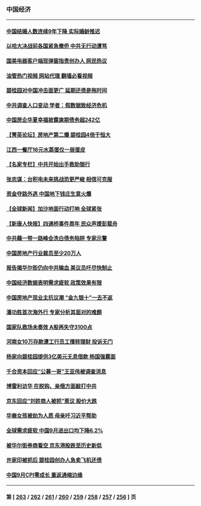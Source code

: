 ### 中国经济
---
#### [中国结婚人数连续9年下降 实际婚龄推迟](../../pages/ncid283/n14095669.md?10160845) 
#### [以哈大决战前各国紧急撤侨 中共无行动遭骂](../../pages/ncid283/n14095711.md?10160845) 
#### [国美电器客户端现弹窗指责创办人 网民热议](../../pages/ncid283/n14095655.md?10160845) 
#### [油管热门视频 网站代理 翻墙必看视频](http://138.2.39.72:81/youtube.html?epic-marker?10160845)
#### [碧桂园对中国冲击面更广 延期还债是拖时间](../../pages/ncid283/n14095572.md?10160845) 
#### [中共调查人口变动 学者：假数据致经济危机](../../pages/ncid283/n14094360.md?10160845) 
#### [中国房企华夏幸福披露逾期债务超242亿](../../pages/ncid283/n14095447.md?10160845) 
#### [【菁英论坛】房地产第二爆 碧桂园4倍于恒大](../../pages/ncid283/n14095400.md?10160845) 
#### [江西一餐厅16元水蒸蛋仅一层蛋皮](../../pages/ncid283/n14095454.md?10160845) 
#### [【名家专栏】中共开始出手救助银行](../../pages/ncid283/n14091469.md?10160845) 
#### [张忠谋：台积电未来挑战恐更严峻 相信可克服](../../pages/ncid283/n14095076.md?10160845) 
#### [资金夺路外逃 中国地下钱庄生意火爆](../../pages/ncid283/n14094845.md?10160845) 
#### [【全球新闻】加沙地面行动打响 全球紧张](../../pages/ncid283/n14095085.md?10160845) 
#### [【新唐人快报】四通桥事件周年 民众声援彭载舟](../../pages/ncid283/n14094934.md?10160845) 
#### [中共藉一带一路峰会洗白债务陷阱 专家示警](../../pages/ncid283/n14094737.md?10160845) 
#### [中国房地产行业裁员至少20万人](../../pages/ncid283/n14094949.md?10160845) 
#### [报告揭华尔街仍向中共输血 美议员吁尽快制止](../../pages/ncid283/n14094873.md?10160845) 
#### [中国经济数据表明需求疲软 政策效果有限](../../pages/ncid283/n14094888.md?10160845) 
#### [中国房地产现业主抗议潮 “金九银十”一去不返](../../pages/ncid283/n14094840.md?10160845) 
#### [潘功胜首次海外行 专家分析其面对的难题](../../pages/ncid283/n14092038.md?10160845) 
#### [国家队救场未奏效 A股再失守3100点](../../pages/ncid283/n14094050.md?10160845) 
#### [河南女10万存款遭工行员工擅转理财 投诉无门](../../pages/ncid283/n14094643.md?10160845) 
#### [杨家向碧桂园提供3亿美元无息借款 杨国强露面](../../pages/ncid283/n14094624.md?10160845) 
#### [千合资本回应“公募一哥”王亚伟被调查消息](../../pages/ncid283/n14094725.md?10160845) 
#### [博雷利访华 在脱钩、亲俄方面敲打中共](../../pages/ncid283/n14094644.md?10160845) 
#### [京东回应“刘姓商人被抓”惹议 股价大跌](../../pages/ncid283/n14094480.md?10160845) 
#### [华裔女孩被劫为人质 母亲吁习近平帮助](../../pages/ncid283/n14094500.md?10160845) 
#### [全球需求疲软 中国9月进出口均下降6.2%](../../pages/ncid283/n14094455.md?10160845) 
#### [被华尔街券商看空 京东港股跌至历史新低](../../pages/ncid283/n14094356.md?10160845) 
#### [许家印被抓后 碧桂园创办人急卖飞机还债](../../pages/ncid283/n14094364.md?10160845) 
#### [中国9月CPI零成长 重返通缩边缘](../../pages/ncid283/n14094318.md?10160845) 

---
#### 第 [ [263](./263.md?10160845) / [262](./262.md?10160845) / [261](./261.md?10160845) / [260](./260.md?10160845) / [259](./259.md?10160845) / [258](./258.md?10160845) / [257](./257.md?10160845) / [256](./256.md?10160845) ] 页
